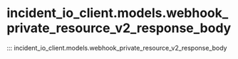 # incident_io_client.models.webhook_private_resource_v2_response_body

::: incident_io_client.models.webhook_private_resource_v2_response_body